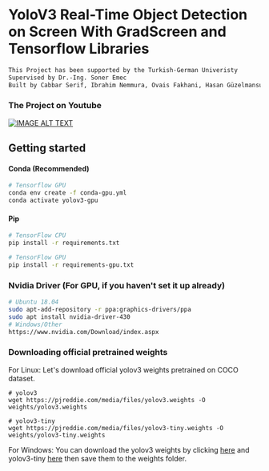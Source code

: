 # YoloV3 Real-Time Object Detection on Screen With GradScreen and Tensorflow Libraries
```bash
This Project has been supported by the Turkish-German Univeristy
Supervised by Dr.-Ing. Soner Emec
Built by Cabbar Serif, Ibrahim Nemmura, Ovais Fakhani, Hasan Güzelmansur
```
### The Project on Youtube
[![IMAGE ALT TEXT](https://github.com/JabSYsEmb/Objekt_erkennung/blob/master/data/images/Thumbnail.png)](https://www.youtube.com/watch?v=P8Ia9LfaVEM&feature=youtu.be "YoloV3 Real-Time Object Detection on Screen")
## Getting started

#### Conda (Recommended)
```bash
# Tensorflow GPU
conda env create -f conda-gpu.yml
conda activate yolov3-gpu
```
#### Pip
```bash
# TensorFlow CPU
pip install -r requirements.txt

# TensorFlow GPU
pip install -r requirements-gpu.txt
```
### Nvidia Driver (For GPU, if you haven't set it up already)
```bash
# Ubuntu 18.04
sudo apt-add-repository -r ppa:graphics-drivers/ppa
sudo apt install nvidia-driver-430
# Windows/Other
https://www.nvidia.com/Download/index.aspx
```
### Downloading official pretrained weights
For Linux: Let's download official yolov3 weights pretrained on COCO dataset. 

```
# yolov3
wget https://pjreddie.com/media/files/yolov3.weights -O weights/yolov3.weights

# yolov3-tiny
wget https://pjreddie.com/media/files/yolov3-tiny.weights -O weights/yolov3-tiny.weights
```
For Windows:
You can download the yolov3 weights by clicking [here](https://pjreddie.com/media/files/yolov3.weights) and yolov3-tiny [here](https://pjreddie.com/media/files/yolov3-tiny.weights) then save them to the weights folder.
